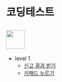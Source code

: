 # 코딩테스트

## <img src="https://velog.velcdn.com/images%2Fjesahan%2Fpost%2Fd2c41950-b7ca-45fb-876c-59c7a3ca1f99%2Fimage.png" height="50"/>
                                                                                                                                         
* level 1
  * [신고 결과 받기](/programmers/1level/신고%20결과%20받기/doc.md)
  * [키패드 누르기](/programmers/1level/키패드%20누르기_재윤/doc.md)
